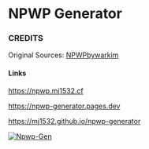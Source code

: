 # NPWP Generator

### CREDITS
Original Sources: [NPWPbywarkim](https://github.com/warkimalhakim/npwpbywarkim)

#### Links
https://npwp.mj1532.cf

https://npwp-generator.pages.dev

https://mj1532.github.io/npwp-generator

[![Npwp-Gen](https://github-readme-stats.vercel.app/api/pin/?username=MJ1532&repo=npwp-generator&show_owner=true&theme=tokyonight)](https://github.com/MJ1532/npwp-generator)
